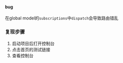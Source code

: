 #### bug
在global model的`subscriptions`中`dispatch`会导致路由错乱

### 复现步骤
1. 启动项目后打开控制台
2. 点击首页的测试链接
3. 查看控制台
